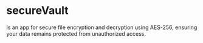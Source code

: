 # secureVault
Is an app for secure file encryption and decryption using AES-256, ensuring your data remains protected from unauthorized access.
